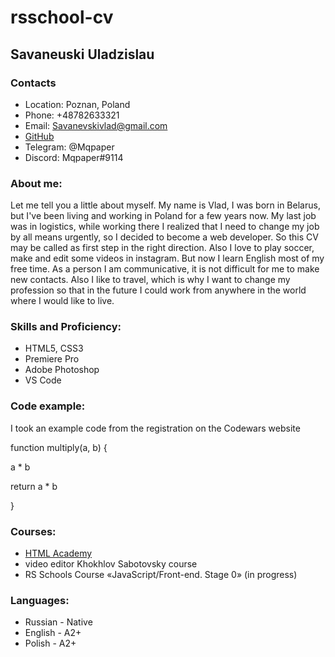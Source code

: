 # rsschool-cv
## Savaneuski Uladzislau
### Contacts
* Location: Poznan, Poland
* Phone: +48782633321
* Email: Savanevskivlad@gmail.com
* [GitHub](https://github.com/savanevski)
* Telegram: @Mqpaper 
* Discord: Mqpaper#9114
### About me:
Let me tell you a little about myself. My name is Vlad, I was born in Belarus, but I've been living and working in Poland for a few years now. My last job was in logistics, while working there I realized that I need to change my job by all means urgently, so I decided to become a web developer. So this CV may be called as first step in the right direction. Also I love to play soccer, make and edit some videos in instagram. But now I learn English most of my free time. As a person I am communicative, it is not difficult for me to make new contacts. Also I like to travel, which is why I want to change my profession so that in the future I could work from anywhere in the world where I would like to live.
### Skills and Proficiency:
* HTML5, CSS3
* Premiere Pro
* Adobe Photoshop
* VS Code
### Code example:
I took an example code from the registration on the Codewars website

function multiply(a, b) {

  a * b
  
  return a * b
  
}
### Courses:
* [HTML Academy](https://htmlacademy.ru/study)
* video editor Khokhlov Sabotovsky course
* RS Schools Course «JavaScript/Front-end. Stage 0» (in progress)
### Languages:
* Russian - Native
* English - A2+
* Polish - A2+
